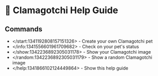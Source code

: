 # 🦪 Clamagotchi Help Guide

## Commands

- </start:1341192808157151326> - Create your own Clamagotchi pet
- </info:1341556601961709682> - Check on your pet's status
- </show:1342236892305031178> - Show your Clamagotchi image
- </random:1342236892305031179> - Show a random Clamagotchi image
- </help:1341866102124449864> - Show this help guide
